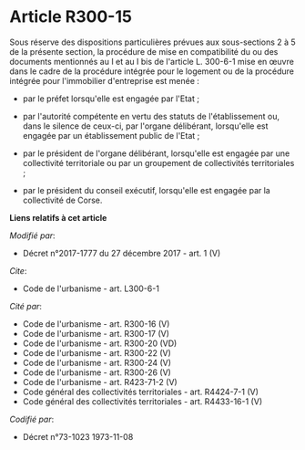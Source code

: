 # Article R300-15

Sous réserve des dispositions particulières prévues aux sous-sections 2 à 5 de la présente section, la procédure de mise en
compatibilité du ou des documents mentionnés au I et au I bis de l'article L. 300-6-1 mise en œuvre dans le cadre de la
procédure intégrée pour le logement ou de la procédure intégrée pour l'immobilier d'entreprise est menée :

- par le préfet lorsqu'elle est engagée par l'Etat ;

- par l'autorité compétente en vertu des statuts de l'établissement ou, dans le silence de ceux-ci, par l'organe délibérant,
lorsqu'elle est engagée par un établissement public de l'Etat ;

- par le président de l'organe délibérant, lorsqu'elle est engagée par une collectivité territoriale ou par un groupement de
collectivités territoriales ;

- par le président du conseil exécutif, lorsqu'elle est engagée par la   collectivité de Corse.

**Liens relatifs à cet article**

_Modifié par_:

  - Décret n°2017-1777 du 27 décembre 2017 - art. 1 (V)

_Cite_:

  - Code de l'urbanisme - art. L300-6-1

_Cité par_:

  - Code de l'urbanisme - art. R300-16 (V)
  - Code de l'urbanisme - art. R300-17 (V)
  - Code de l'urbanisme - art. R300-20 (VD)
  - Code de l'urbanisme - art. R300-22 (V)
  - Code de l'urbanisme - art. R300-24 (V)
  - Code de l'urbanisme - art. R300-26 (V)
  - Code de l'urbanisme - art. R423-71-2 (V)
  - Code général des collectivités territoriales - art. R4424-7-1 (V)
  - Code général des collectivités territoriales - art. R4433-16-1 (V)

_Codifié par_:

  - Décret n°73-1023 1973-11-08

